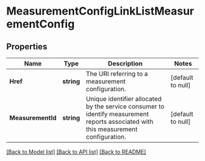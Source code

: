 # MeasurementConfigLinkListMeasurementConfig

## Properties
Name | Type | Description | Notes
------------ | ------------- | ------------- | -------------
**Href** | **string** | The URI referring to a measurement configuration. | [default to null]
**MeasurementId** | **string** | Unique identifier allocated by the service consumer to identify measurement reports associated with this measurement configuration. | [default to null]

[[Back to Model list]](../README.md#documentation-for-models) [[Back to API list]](../README.md#documentation-for-api-endpoints) [[Back to README]](../README.md)


